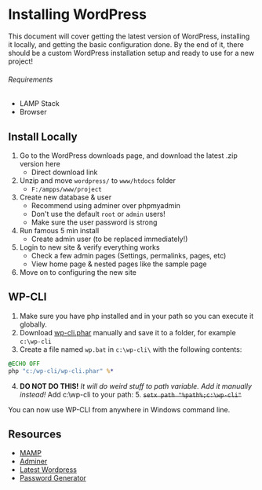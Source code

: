 # Installing WordPress

This document will cover getting the latest version of WordPress, installing it locally, and getting the basic configuration done.  By the end of it, there should be a custom WordPress installation setup and ready to use for a new project!

###### Requirements

* LAMP Stack
* Browser

## Install Locally

1. Go to the WordPress downloads page, and download the latest .zip version here
	- Direct download link
2. Unzip and move `wordpress/` to `www/htdocs` folder
	- `F:/ampps/www/project`
3. Create new database & user
	- Recommend using adminer over phpmyadmin
	- Don't use the default `root` or `admin` users!
	- Make sure the user password is strong
4. Run famous 5 min install
	- Create admin user (to be replaced immediately!)
5. Login to new site & verify everything works
	- Check a few admin pages (Settings, permalinks, pages, etc)
	- View home page & nested pages like the sample page
6. Move on to configuring the new site

## WP-CLI

1. Make sure you have php installed and in your path so you can execute it globally.
2. Download [wp-cli.phar](https://raw.github.com/wp-cli/builds/gh-pages/phar/wp-cli.phar) manually and save it to a folder, for example `c:\wp-cli`
3. Create a file named `wp.bat` in `c:\wp-cli\` with the following contents:

```bat
@ECHO OFF
php "c:/wp-cli/wp-cli.phar" %*
```

4. **DO NOT DO THIS!** *It will do weird stuff to path variable.  Add it manually instead!* Add c:\wp-cli to your path:
	5. ~~`setx path "%path%;c:\wp-cli"`~~

You can now use WP-CLI from anywhere in Windows command line.

## Resources

- [MAMP](https://www.mamp.info/en/downloads/)
- [Adminer](https://www.adminer.org/)
- [Latest Wordpress](https://wordpress.org/download/)
- [Password Generator](https://lastpass.com/generatepassword.php)
